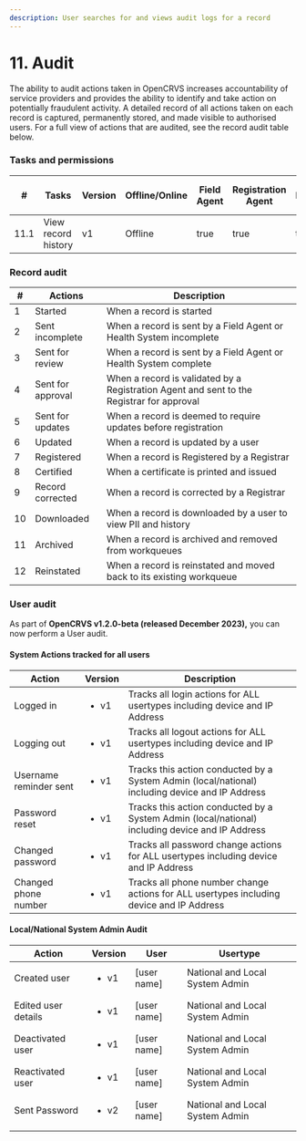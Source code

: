 ```yaml
---
description: User searches for and views audit logs for a record
---
```


# 11. Audit

The ability to audit actions taken in OpenCRVS increases accountability of service providers and provides the ability to identify and take action on potentially fraudulent activity. A detailed record of all actions taken on each record is captured, permanently stored, and made visible to authorised users. For a full view of actions that are audited, see the record audit table below.

### Tasks and permissions

<table><thead><tr><th>#</th><th>Tasks</th><th>Version</th><th>Offline/Online</th><th data-type="checkbox">Field Agent</th><th data-type="checkbox">Registration Agent</th><th data-type="checkbox">Registrar</th><th data-type="checkbox">National Registrar</th><th data-type="checkbox">Performance Manager</th><th data-type="checkbox">Local System Admin</th><th data-type="checkbox">National System Admin</th></tr></thead><tbody><tr><td>11.1</td><td>View record history</td><td>v1</td><td>Offline</td><td>true</td><td>true</td><td>true</td><td>true</td><td>false</td><td>false</td><td>false</td></tr></tbody></table>

### Record audit

| #  | Actions           | Description                                                                               |
| -- | ----------------- | ----------------------------------------------------------------------------------------- |
| 1  | Started           | When a record is started                                                                  |
| 2  | Sent incomplete   | When a record is sent by a Field Agent or Health System incomplete                        |
| 3  | Sent for review   | When a record is sent by a Field Agent or Health System complete                          |
| 4  | Sent for approval | When a record is validated by a Registration Agent and sent to the Registrar for approval |
| 5  | Sent for updates  | When a record is deemed to require updates before registration                            |
| 6  | Updated           | When a record is updated by a user                                                        |
| 7  | Registered        | When a record is Registered by a Registrar                                                |
| 8  | Certified         | When a certificate is printed and issued                                                  |
| 9  | Record corrected  | When a record is corrected by a Registrar                                                 |
| 10 | Downloaded        | When a record is downloaded by a user to view PII and history                             |
| 11 | Archived          | When a record is archived and removed from workqueues                                     |
| 12 | Reinstated        | When a record is reinstated and moved back to its existing workqueue                      |

### User audit

As part of **OpenCRVS v1.2.0-beta (released December 2023),** you can now perform a User audit.

#### System Actions tracked for all users

| Action                  | Version              | Description                                                                                     |
| ----------------------- | -------------------- | ----------------------------------------------------------------------------------------------- |
| Logged in               | <ul><li>v1</li></ul> | Tracks all login actions for ALL usertypes including device and IP Address                      |
| Logging out             | <ul><li>v1</li></ul> | Tracks all logout actions for ALL usertypes including device and IP Address                     |
| Username reminder sent  | <ul><li>v1</li></ul> | Tracks this action conducted by a System Admin (local/national) including device and IP Address |
| Password reset          | <ul><li>v1</li></ul> | Tracks this action conducted by a System Admin (local/national) including device and IP Address |
| Changed password        | <ul><li>v1</li></ul> | Tracks all password change actions for ALL usertypes including device and IP Address            |
| Changed phone number    | <ul><li>v1</li></ul> | Tracks all phone number change actions for ALL usertypes including device and IP Address        |

#### Local/National System Admin Audit

| Action              | Version              | User          | Usertype                        |
| ------------------- | -------------------- | ------------- | ------------------------------- |
| Created user        | <ul><li>v1</li></ul> | \[user name]  | National and Local System Admin |
| Edited user details | <ul><li>v1</li></ul> | \[user name]  | National and Local System Admin |
| Deactivated user    | <ul><li>v1</li></ul> | \[user name]  | National and Local System Admin |
| Reactivated user    | <ul><li>v1</li></ul> | \[user name]  | National and Local System Admin |
| Sent Password       | <ul><li>v2</li></ul> | \[user name]  | National and Local System Admin |
|                     |                      |               |                                 |
